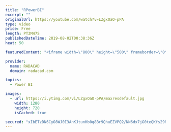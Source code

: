 ```yaml
---
title: "RPowerBI"
excerpt: ""
originalUrl: https://youtube.com/watch?v=LZgxOaO-pPA
type: video
price: Free
length: PT3M47S
publishedDateTime: 2019-08-02T00:38:36Z
heat: 50

featuredContent: "<iframe width=\"800\" height=\"500\" frameborder=\"0\" src=\"https://www.youtube.com/embed/LZgxOaO-pPA\" allow=\"accelerometer; autoplay; encrypted-media; gyroscope; picture-in-picture\" allowfullscreen></iframe>"

provider:
  name: RADACAD
  domain: radacad.com

topics:
  - Power BI

images:
  - url: https://i.ytimg.com/vi/LZgxOaO-pPA/maxresdefault.jpg
    width: 1280
    height: 720
    isCached: true

secured: "xIbETzDN6CyO8WJ0I3AnKJtunHb0q8Br9QhuEZVPQ2/NN6dx7jG0teQKfs29NxIbl2+oUhF/pEGig9PE6gvXMhDDjNbhyYR2EOtplw+U1jNa4hesB9CEV6bLqESYIxkRCzPxSge3SjiTMoYfllH4HFU9Y96xHv3IP6U07/4PRnWUKH/nADdkpWWBgoKouyJcqVZk/Z2ma6HMqJgLE04SzZv71u2KYjo46U9pDcccaeFkBt4Ji4D4drnLPE6lp47fc4S4W8TUVHxOo2jxx4/Kwom2ic9ReAJ5ZPmmz2McUbBr2A0h+2RCImI4poNgbjKRYtfzKSsyt/lgBklmXs0TiyPitiPJ+IEgPvGz7C6w7+wkFQZtbPhw17c9sELKSgBMdwSD6/gfCvu3/Atp6PWGHCwKUCUZc9T6xQ6mp+msN8o=;2jeMI17o8C0CpbGiaC++Yg=="
---
```


